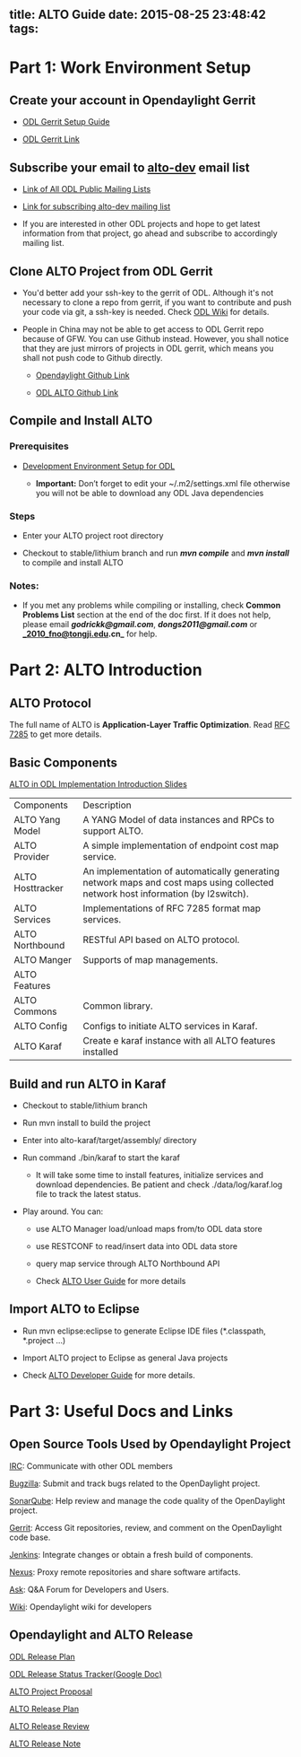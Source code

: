 title: ALTO Guide
date: 2015-08-25 23:48:42
tags:
---

# **Part 1: Work Environment Setup**

## Create your account in Opendaylight Gerrit

* [ODL Gerrit Setup Guide](https://wiki.opendaylight.org/view/OpenDaylight_Controller:Gerrit_Setup)

* [ODL Gerrit Link](https://git.opendaylight.org/gerrit/#/q/status:open)

## Subscribe your email to [alto-dev](mailto:alto-dev@lists.opendaylight.org) email list

* [Link of All ODL Public Mailing Lists](https://lists.opendaylight.org/mailman/listinfo)
* [Link for subscribing alto-dev mailing list](https://lists.opendaylight.org/mailman/listinfo/alto-dev)

* If you are interested in other ODL projects and hope to get latest information from that project, go ahead and subscribe to accordingly mailing list.

## Clone ALTO Project from ODL Gerrit

* You'd better add your ssh-key to the gerrit of ODL. Although it's not necessary to clone a repo from gerrit, if you want to contribute and push your code via git, a ssh-key is needed. Check [ODL Wiki](https://wiki.opendaylight.org/view/OpenDaylight_Controller:Gerrit_Setup#Generating_SSH_keys_for_your_system) for details.

* People in China may not be able to get access to  ODL Gerrit repo because of GFW. You can use Github instead. However, you shall notice that they are just mirrors of projects in ODL gerrit, which means you shall not push code to Github directly.

    * [Opendaylight Github Link](https://github.com/opendaylight)

    * [ODL ALTO Github Link](https://github.com/opendaylight/alto)

## Compile and Install ALTO

### Prerequisites

* [Development Environment Setup for ODL](https://wiki.opendaylight.org/view/GettingStarted:Development_Environment_Setup)

    * **Important:** Don’t forget to edit your ~/.m2/settings.xml file otherwise you will not be able to download any ODL Java dependencies

### Steps

* Enter your ALTO project root directory

* Checkout to stable/lithium branch and run **_mvn compile_** and **_mvn install_** to compile and install ALTO

### Notes:

* If you met any problems while compiling or installing, check **Common Problems List** section at the end of the doc first. If it does not help, please email **_godrickk@gmail.com_**, **_dongs2011@gmail.com_** or **_2010_fno@tongji.edu.cn_** for help.

# **Part 2: ALTO Introduction**

## ALTO Protocol

The full name of ALTO is **Application-Layer Traffic Optimization**. Read [RFC 7285](https://tools.ietf.org/html/rfc7285) to get more details.

## Basic Components

[ALTO in ODL Implementation Introduction Slides](https://docs.google.com/presentation/d/1gsShHkvKO-5f8FsEKg9fgIND00R585B5iF2XEBq-Tv8/edit#slide=id.p)

<table>
  <tr>
    <td>Components</td>
    <td>Description</td>
  </tr>
  <tr>
    <td>ALTO Yang Model</td>
    <td>A YANG Model of data instances and RPCs to support ALTO.</td>
  </tr>
  <tr>
    <td>ALTO Provider</td>
    <td>A simple implementation of endpoint cost map service.</td>
  </tr>
  <tr>
    <td>ALTO Hosttracker</td>
    <td>An implementation of automatically generating network maps and cost maps using collected network host information (by l2switch).</td>
  </tr>
  <tr>
    <td>ALTO Services</td>
    <td>Implementations of RFC 7285 format map services.</td>
  </tr>
  <tr>
    <td>ALTO Northbound</td>
    <td>RESTful API based on ALTO protocol.</td>
  </tr>
  <tr>
    <td>ALTO Manger</td>
    <td>Supports of map managements.</td>
  </tr>
  <tr>
    <td>ALTO Features</td>
    <td></td>
  </tr>
  <tr>
    <td>ALTO Commons</td>
    <td>Common library.</td>
  </tr>
  <tr>
    <td>ALTO Config</td>
    <td>Configs to initiate ALTO services in Karaf.</td>
  </tr>
  <tr>
    <td>ALTO Karaf</td>
    <td>Create e karaf instance with all ALTO features installed </td>
  </tr>
</table>


## Build and run ALTO in Karaf

* Checkout to stable/lithium branch

* Run mvn install to build the project

* Enter into alto-karaf/target/assembly/ directory

* Run command ./bin/karaf to start the karaf

    * It will take some time to install features, initialize services and download dependencies. Be patient and check ./data/log/karaf.log file to track the latest status.

* Play around. You can:

    * use ALTO Manager load/unload maps from/to ODL data store

    * use RESTCONF to read/insert data into ODL data store

    * query map service through ALTO Northbound API

    * Check [ALTO User Guide](https://wiki.opendaylight.org/view/ALTO:Lithium_User_Guide) for more details

## Import ALTO to Eclipse

* Run mvn eclipse:eclipse to generate Eclipse IDE files (*.classpath, *.project …)

* Import ALTO project to Eclipse as general Java projects

* Check [ALTO Developer Guide](https://github.com/opendaylight/docs/blob/master/manuals/developer-guide/src/main/asciidoc/alto/alto-developer-guide.adoc) for more details.

# **Part 3: Useful Docs and Links**

## Open Source Tools Used by Opendaylight Project

[IRC](https://wiki.opendaylight.org/view/IRC): Communicate with other ODL members

[Bugzilla](https://bugs.opendaylight.org/index.cgi): Submit and track bugs related to the OpenDaylight project.

[SonarQube](https://sonar.opendaylight.org/dashboard/index/50636): Help review and manage the code quality of the OpenDaylight project.

[Gerrit](https://git.opendaylight.org/gerrit/#/admin/projects/): Access Git repositories, review, and comment on the OpenDaylight code base.

[Jenkins](https://jenkins.opendaylight.org/releng/): Integrate changes or obtain a fresh build of components.

[Nexus](https://nexus.opendaylight.org/content/repositories/): Proxy remote repositories and share software artifacts.

[Ask](https://ask.opendaylight.org/): Q&A Forum for Developers and Users.

[Wiki](https://wiki.opendaylight.org/view/Main_Page): Opendaylight wiki for developers

## Opendaylight and ALTO Release

[ODL Release Plan](https://wiki.opendaylight.org/view/Simultaneous_Release:Lithium_Release_Plan)

[ODL Release Status Tracker(Google Doc)](https://docs.google.com/spreadsheets/d/1KPpO9LH539Vlcoa4RvLa6PPCdLifi5JD-ihRhlybqeo/edit#gid=676729675)

[ALTO Project Proposal](https://wiki.opendaylight.org/view/Project_Proposals:Alto)

[ALTO Release Plan](https://wiki.opendaylight.org/view/ALTO:LithiumReleasePlan)

[ALTO Release Review](https://wiki.opendaylight.org/view/ALTO:Lithium:Release_Review)

[ALTO Release Note](https://wiki.opendaylight.org/view/ALTO:Lithium:Release_Notes)


